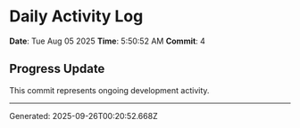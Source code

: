 # Daily Activity Log

**Date**: Tue Aug 05 2025
**Time**: 5:50:52 AM
**Commit**: 4

## Progress Update

This commit represents ongoing development activity.

---
Generated: 2025-09-26T00:20:52.668Z

